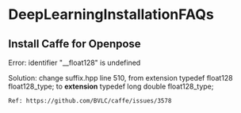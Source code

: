 # DeepLearningInstallationFAQs 

## Install Caffe for Openpose
Error: identifier "__float128" is undefined

Solution: 
   change suffix.hpp line 510, from
        extension typedef float128 float128_type;
    to
    __extension__ typedef long double float128_type;
    
    Ref: https://github.com/BVLC/caffe/issues/3578
